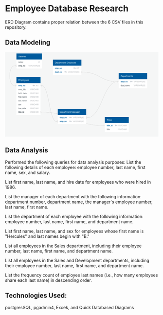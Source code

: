 # Employee Database Research

ERD Diagram contains proper relation between the 6 CSV files in this repository. 

## Data Modeling
![ERD](employeeSQL/ERD.png)

## Data Analysis

Performed the following queries for data analysis purposes:
  List the following details of each employee: employee number, last name, first name, sex, and salary.

  List first name, last name, and hire date for employees who were hired in 1986.

  List the manager of each department with the following information: department number, department name, the manager's employee number, last name, first     name.

  List the department of each employee with the following information: employee number, last name, first name, and department name.

  List first name, last name, and sex for employees whose first name is "Hercules" and last names begin with "B."

  List all employees in the Sales department, including their employee number, last name, first name, and department name.

  List all employees in the Sales and Development departments, including their employee number, last name, first name, and department name.

  List the frequency count of employee last names (i.e., how many employees share each last name) in descending order.

## Technologies Used:
postgresSQL, pgadmin4, Excek, and Quick Databased Diagrams
